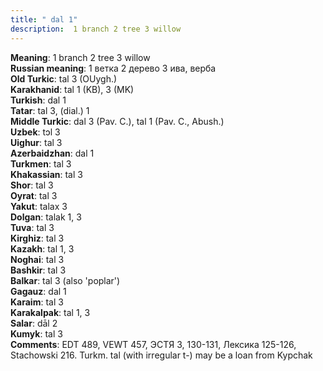 ```yaml
---
title: " dal 1"
description:  1 branch 2 tree 3 willow
---
```


<strong>Meaning</strong>:  1 branch 2 tree 3 willow<br>
<strong>Russian meaning</strong>:  1 ветка 2 дерево 3 ива, верба<br>
<strong>Old Turkic</strong>:  tal 3 (OUygh.)<br>
<strong>Karakhanid</strong>:  tal 1 (KB), 3 (MK)<br>
<strong>Turkish</strong>:  dal 1<br>
<strong>Tatar</strong>:  tal 3, (dial.) 1<br>
<strong>Middle Turkic</strong>:  dal 3 (Pav. C.), tal 1 (Pav. C., Abush.)<br>
<strong>Uzbek</strong>:  tɔl 3<br>
<strong>Uighur</strong>:  tal 3<br>
<strong>Azerbaidzhan</strong>:  dal 1<br>
<strong>Turkmen</strong>:  tal 3<br>
<strong>Khakassian</strong>:  tal 3<br>
<strong>Shor</strong>:  tal 3<br>
<strong>Oyrat</strong>:  tal 3<br>
<strong>Yakut</strong>:  talax 3<br>
<strong>Dolgan</strong>:  talak 1, 3<br>
<strong>Tuva</strong>:  tal 3<br>
<strong>Kirghiz</strong>:  tal 3<br>
<strong>Kazakh</strong>:  tal 1, 3<br>
<strong>Noghai</strong>:  tal 3<br>
<strong>Bashkir</strong>:  tal 3<br>
<strong>Balkar</strong>:  tal 3 (also 'poplar')<br>
<strong>Gagauz</strong>:  dal 1<br>
<strong>Karaim</strong>:  tal 3<br>
<strong>Karakalpak</strong>:  tal 1, 3<br>
<strong>Salar</strong>:  dāl 2<br>
<strong>Kumyk</strong>:  tal 3<br>
<strong>Comments</strong>:  EDT 489, VEWT 457, ЭСТЯ 3, 130-131, Лексика 125-126, Stachowski 216. Turkm. tal (with irregular t-) may be a loan from Kypchak<br>


